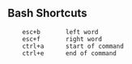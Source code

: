 <!--
Categories:
  - bash
Tags:
  - shortcuts
-->

## Bash Shortcuts

		esc+b 		left word
		esc+f 		right word
		ctrl+a 		start of command
		ctrl+e 		end of command
